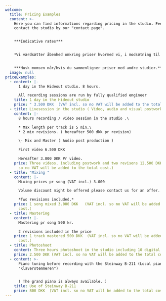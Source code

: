 ```yaml
---
welcome:
  title: Pricing Examples
  content: >-
    Here you can find informations regarding pricing in the studio. Feel free to
    contact the studio by our "contact page".


    ***Indicative rates***


    *V﻿i værdsætter åbenhed omkring priser hvormed vi, i modsætning til mange andre studier, har valgt ikke at opgive vores priser eksklusiv moms, men inklusiv moms,  du får dermed ingen ubehagelig overaskelse når du modtager en regning.* 


    ***H﻿usk momsen når/hvis du sammenligner priser med andre studier.***
  image: null
priceExamples:
  - content: |-
      1 day in the Hideout studio. 8 hours.

      All recording sessions are run by fully qualified engineer
    title: 1 day in the Hideout studio
    price: " 3.500 DKK  (VAT incl. so no VAT will be added to the total cost.)"
  - title: Livesession in the studio ( Video, audio and visual postwork )
    content: |-
      8 hours recording / video session in the studio .\

      * Max length per track is 5 min.\
      * 2 mix revisions. ( hereafter 500 dkk pr revision)

      \- Mix and Master ( Audio post production )

      First video 6.500 DKK

      Hereafter 3.000 DKK Pr video.
    price: Three videos, including postwork and two revisons 12.500 DKK (VAT incl.
      so no VAT will be added to the total cost.)
  - title: "Mixing "
    content: |-
      Mixing prices pr song (VAT incl.) 3.000

      Volume discount might be offered please contact us for an offer.

      *Two revisions included.*
    price: 1 song mixed 3.000 DKK   (VAT incl. so no VAT will be added to the total
      cost.)
  - title: Mastering
    content: |-
      Mastering pr song 500 kr. 

      2 revisions included in the price
    price: 1 track mastered 500 DKK  (VAT incl. so no VAT will be added to the total
      cost.)
  - title: Photoshoot
    content: Three hours photoshoot in the studio including 10 digital pictures.
    price: 2.500 DKK (VAT incl. so no VAT will be added to the total cost.)
  - content: >-
      Piano tuning before recording with the Steinway B-211 (Local piano tuner
      "Klaverstemmeren")


      ( The grand piano is always available. )
    title: Use of Steinway B-211
    price: 800 DKK  (VAT incl. so no VAT will be added to the total cost.)
---
```

